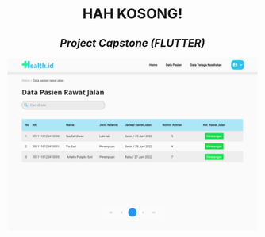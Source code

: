 <div align="center">
  <h1> HAH KOSONG! </h1>
  <h2> <i> Project Capstone (FLUTTER) </i> </h2>
</div> 



![preview](https://github.com/Alta-Capstone-Grup-50/Project-Flutter/blob/gallery/hospital_management_system/screenshots/data%20pasien%20rawat%20jalan.png)

